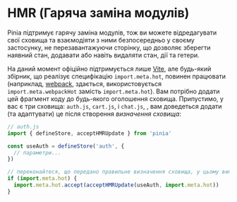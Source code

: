 # HMR (Гаряча заміна модулів)

Pinia підтримує гарячу заміна модулів, тож ви можете відредагувати свої сховища та взаємодіяти з ними безпосередньо у своєму застосунку, не перезавантажуючи сторінку, що дозволяє зберегти наявний стан, додавати або навіть видаляти стан, дії та гетери.

На даний момент офіційно підтримується лише [Vite](https://vitejs.dev/), але будь-який збірник, що реалізує специфікацію `import.meta.hot`, повинен працювати (наприклад, [webpack](https://webpack.js.org/api/module-variables/#importmetawebpackhot), здається, використовується `import.meta.webpackHot` замість `import.meta.hot`).
Вам потрібно додати цей фрагмент коду до будь-якого оголошення сховища. Припустимо, у вас є три сховища: `auth.js`, `cart.js`, і `chat.js`, , вам доведеться додати (та адаптувати) це після створення _визначення сховища_:

```js
// auth.js
import { defineStore, acceptHMRUpdate } from 'pinia'

const useAuth = defineStore('auth', {
  // параметри...
})

// переконайтеся, що передано правильне визначення сховища, у цьому випадку `useAuth`.
if (import.meta.hot) {
  import.meta.hot.accept(acceptHMRUpdate(useAuth, import.meta.hot))
}
```
